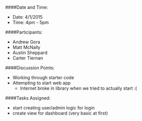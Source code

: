 ####Date and Time:

* Date: 4/1/2015
* Time: 4pm - 5pm


####Participants:

* Andrew Gora
* Matt McNally
* Austin Sheppard
* Carter Tiernan


####Discussion Points:

* Working through starter code
* Attempting to start web app
    * Internet broke in library when we tried to actually start :(


####Tasks Assigned:

* start creating user/admin logic for login
* create view for dashboard (very basic at first)

